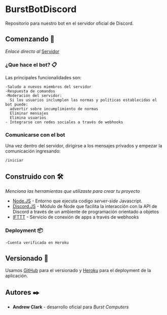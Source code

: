 # BurstBotDiscord
Repositorio para nuestro bot en el servidor oficial de Discord.

## Comenzando 🚀

_Enlace directo al_ [Servidor](https://www.discord.gg/bg2dcyk)


### ¿Que hace el bot? 📋
Las principales funcionalidades son:

```
-Saludo a nuevos miembros del servidor
-Respuesta de comandos
-Moderación del servidor: 
  Si los usuarios inclumplen las normas y políticas establecidas el bot puede:
  advertir sobre incumplimiento de normas
  Eliminar mensajes 
  Elimina usuarios
- Integrarse con redes sociales a través de webhooks

```

### Comunicarse con el bot 
Una vez dentro del servidor, dirigirse a los mensajes privados y empezar la comunicación ingresando:

```
/iniciar
```

## Construido con 🛠️

_Menciona las herramientas que utilizaste para crear tu proyecto_

* [Node.JS](https://nodejs.org/en/) - Entorno que ejecuta codigo _server-side_ Javascript.
* [Discord.JS](https://discord.js.org/#/) - Módulo de Node que facilita la interacción con la API de Discord a través de un ambiente de programación orientado a objetos 
* [IFTTT](https://ifttt.com/) - Servicio de conexión de apps a través de webhooks


### Deployment 📦

```
-Cuenta verificada en Heroku
```


## Versionado 📌

Usamos [GitHub](https://github.com/) para el versionado y [Heroku](https://www.heroku.com/) para el deployment de la aplicación.

## Autores ✒️


* **Andrew Clark** - desarrollo oficial para  *Burst Computers* 
